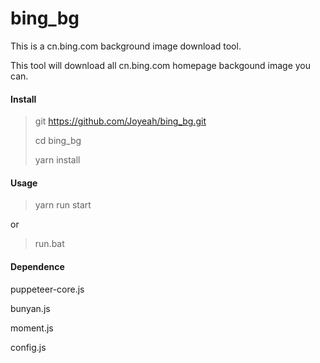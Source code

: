# bing_bg
This is a cn.bing.com background image download tool.

This tool will download all cn.bing.com homepage backgound image you can.

#### Install

> git https://github.com/Joyeah/bing_bg.git
>
> cd bing_bg
>
> yarn install 

#### Usage

> yarn run start

or 

> run.bat

#### Dependence

puppeteer-core.js

bunyan.js

moment.js

config.js